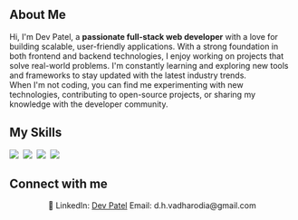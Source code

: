 ## About Me

Hi, I'm Dev Patel, a **passionate full-stack web developer** with a love for building scalable, user-friendly applications. With a strong foundation in both frontend and backend technologies, I enjoy working on projects that solve real-world problems. I'm constantly learning and exploring new tools and frameworks to stay updated with the latest industry trends.  
When I'm not coding, you can find me experimenting with new technologies, contributing to open-source projects, or sharing my knowledge with the developer community.

## My Skills

<img src="https://img.shields.io/badge/JavaScript-F7DF1E?logo=javascript&logoColor=000"> 
<img src="https://img.shields.io/badge/React-61DAFB?logo=react&logoColor=white"> 
<img src="https://img.shields.io/badge/Node.js-6DA55F?logo=node.js&logoColor=white"> 
<img src="https://img.shields.io/badge/MongoDB-%234ea94b.svg?logo=mongodb&logoColor=white"> 


## Connect with me

<p align="center">🔗 LinkedIn: <a href="https://www.linkedin.com/in/dev-patel-d2909" target="_blank">Dev Patel</a> Email: d.h.vadharodia@gmail.com</p>
